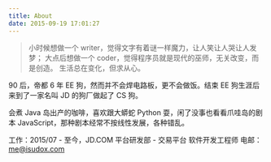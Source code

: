 ```yaml
---
title: About
date: 2015-09-19 17:01:27
---
```

> 小时候想做一个 writer，觉得文字有着谜一样魔力，让人笑让人哭让人发梦；
> 大点后想做一个 coder，觉得程序员就是现代的巫师，无关改变，而是创造。
> 生活总在变化，但求从心。


90 后，帝都 6 年 EE 狗，然而并不会焊电路板，更不会做饭。结束 EE 狗生涯后来到了一家名叫 JD 的狗厂做起了 CS 狗。

会煮 Java 岛出产的咖啡，喜欢跟大蟒蛇 Python 耍，闲了没事也看看爪哇岛的剧本 JavaScript，那种剧本经常不按线性发展，各种错乱。

工作：2015/07 - 至今，JD.COM 平台研发部 - 交易平台 软件开发工程师
电邮：[me@isudox.com](mailto:me@isudox.com)

